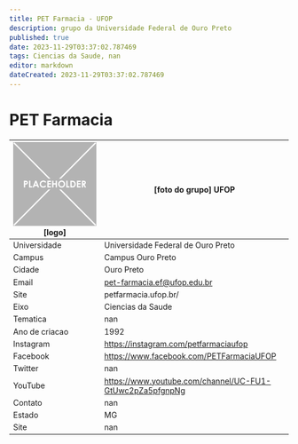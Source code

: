 ```yaml
---
title: PET Farmacia - UFOP
description: grupo da Universidade Federal de Ouro Preto
published: true
date: 2023-11-29T03:37:02.787469
tags: Ciencias da Saude, nan
editor: markdown
dateCreated: 2023-11-29T03:37:02.787469
---
```


# PET Farmacia


| ![placeholder.png](/placeholder.png) [logo] | [foto do grupo] UFOP         |
| ------------------------------------------- | ------------------------------------------------- |
| Universidade                                | Universidade Federal de Ouro Preto      |
| Campus                                      | Campus Ouro Preto            |
| Cidade                                      | Ouro Preto             |
| Email                                       | pet-farmacia.ef@ufop.edu.br             |
| Site                                        | petfarmacia.ufop.br/              |
| Eixo                                        | Ciencias da Saude              |
| Tematica                                    | nan          |
| Ano de criacao                              | 1992        |
| Instagram                                   | https://instagram.com/petfarmaciaufop         |
| Facebook                                    | https://www.facebook.com/PETFarmaciaUFOP          |
| Twitter                                     | nan           |
| YouTube                                     | https://www.youtube.com/channel/UC-FU1-GtUwc2pZa5pfgnpNg           |
| Contato                                     | nan         |
| Estado                                      |  MG            |
| Site                                        | nan |
